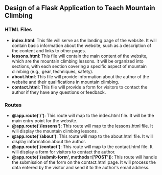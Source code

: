 ## Design of a Flask Application to Teach Mountain Climbing

### HTML Files

- **index.html**: This file will serve as the landing page of the website. It will contain basic information about the website, such as a description of the content and links to other pages.
- **lessons.html**: This file will contain the main content of the website, which are the mountain climbing lessons. It will be organized into sections, with each section covering a specific aspect of mountain climbing (e.g., gear, techniques, safety).
- **about.html**: This file will provide information about the author of the website and their qualifications in mountain climbing.
- **contact.html**: This file will provide a form for visitors to contact the author if they have any questions or feedback.

### Routes

- **@app.route('/')**: This route will map to the index.html file. It will be the main entry point for the website.
- **@app.route('/lessons')**: This route will map to the lessons.html file. It will display the mountain climbing lessons.
- **@app.route('/about')**: This route will map to the about.html file. It will display information about the author.
- **@app.route('/contact')**: This route will map to the contact.html file. It will display a form for visitors to contact the author.
- **@app.route('/submit-form', methods=['POST'])**: This route will handle the submission of the form on the contact.html page. It will process the data entered by the visitor and send it to the author's email address.